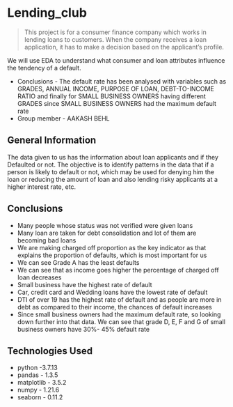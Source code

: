 # Lending_club
> This project is for a consumer finance company which works in lending loans to customers. When the company receives a loan application, it has to make a decision based on the applicant’s profile.


We will use EDA to understand what consumer and loan attributes influence the tendency of a default.


* Conclusions - The default rate has been analysed with variables such as GRADES, ANNUAL INCOME, PURPOSE OF LOAN, DEBT-TO-INCOME RATIO and finally for SMALL BUSINESS OWNERS having different GRADES since SMALL BUSINESS OWNERS had the maximum default rate 
* Group member - AAKASH BEHL


## General Information

The data given to us has the information about loan applicants and if they Defaulted or not. The objective is to identify patterns in the data that if a person is likely to default or not, which may be used for denying him the loan or reducing the amount of loan and also lending risky applicants at a higher interest rate, etc.

## Conclusions
- Many people whose status was not verified were given loans
- Many loan are taken for debt consolidation and lot of them are becoming bad loans
- We are making charged off proportion as the key indicator as that explains the proportion of defaults, which is most important for us
- We can see Grade A has the least defaults
- We can see that as income goes higher the percentage of charged off loan decreases
- Small business have the highest rate of default
- Car, credit card and Wedding loans have the lowest rate of default
- DTI of over 19 has the highest rate of default and as people are more in debt as compared to their income, the chances of default increases
- Since small business owners had the maximum default rate, so looking down further into that data. We can see that grade D, E, F and G of small business owners have 30%- 45% default rate




## Technologies Used
- python -3.7.13
- pandas - 1.3.5
- matplotlib - 3.5.2
- numpy - 1.21.6
- seaborn - 0.11.2


